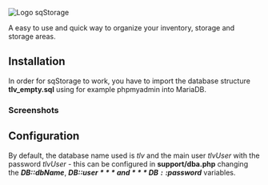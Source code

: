 ![Logo sqStorage](https://www.picflash.org/img/2018/12/31/hwxkb96wq17sfvu.png "Logo sqStorage")

A easy to use and quick way to organize your inventory, storage and storage areas.

## Installation

In order for sqStorage to work, you have to import the database structure **tlv_empty.sql** using for example phpmyadmin into MariaDB.

### Screenshots


## Configuration
By default, the database name used is *tlv* and the main user *tlvUser* with the password *tlvUser* - this can be configured in **support/dba.php** changing the ***DB::dbName***,  ***DB::$user*** and ***DB::$password*** variables.

